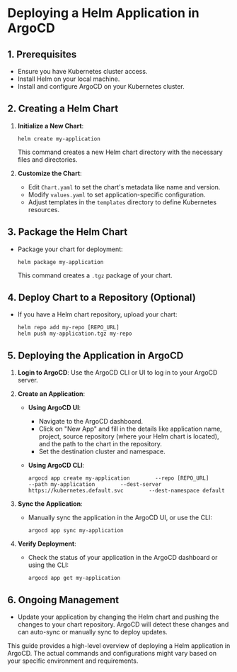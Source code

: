 
# Deploying a Helm Application in ArgoCD

## 1. Prerequisites
- Ensure you have Kubernetes cluster access.
- Install Helm on your local machine.
- Install and configure ArgoCD on your Kubernetes cluster.

## 2. Creating a Helm Chart
1. **Initialize a New Chart**:
   ```shell
   helm create my-application
   ```
   This command creates a new Helm chart directory with the necessary files and directories.

2. **Customize the Chart**:
   - Edit `Chart.yaml` to set the chart's metadata like name and version.
   - Modify `values.yaml` to set application-specific configuration.
   - Adjust templates in the `templates` directory to define Kubernetes resources.

## 3. Package the Helm Chart
- Package your chart for deployment:
  ```shell
  helm package my-application
  ```
  This command creates a `.tgz` package of your chart.

## 4. Deploy Chart to a Repository (Optional)
- If you have a Helm chart repository, upload your chart:
  ```shell
  helm repo add my-repo [REPO_URL]
  helm push my-application.tgz my-repo
  ```

## 5. Deploying the Application in ArgoCD
1. **Login to ArgoCD**:
   Use the ArgoCD CLI or UI to log in to your ArgoCD server.

2. **Create an Application**:
   - **Using ArgoCD UI**:
     - Navigate to the ArgoCD dashboard.
     - Click on "New App" and fill in the details like application name, project, source repository (where your Helm chart is located), and the path to the chart in the repository.
     - Set the destination cluster and namespace.

   - **Using ArgoCD CLI**:
     ```shell
     argocd app create my-application        --repo [REPO_URL]        --path my-application        --dest-server https://kubernetes.default.svc        --dest-namespace default
     ```

3. **Sync the Application**:
   - Manually sync the application in the ArgoCD UI, or use the CLI:
     ```shell
     argocd app sync my-application
     ```

4. **Verify Deployment**:
   - Check the status of your application in the ArgoCD dashboard or using the CLI:
     ```shell
     argocd app get my-application
     ```

## 6. Ongoing Management
- Update your application by changing the Helm chart and pushing the changes to your chart repository. ArgoCD will detect these changes and can auto-sync or manually sync to deploy updates.

This guide provides a high-level overview of deploying a Helm application in ArgoCD. The actual commands and configurations might vary based on your specific environment and requirements.
